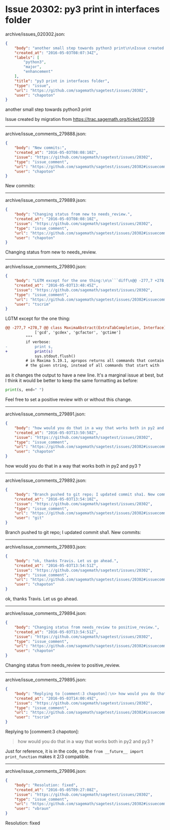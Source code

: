 # Issue 20302: py3 print in interfaces folder

archive/issues_020302.json:
```json
{
    "body": "another small step towards python3 print\n\nIssue created by migration from https://trac.sagemath.org/ticket/20539\n\n",
    "created_at": "2016-05-03T08:07:34Z",
    "labels": [
        "python3",
        "major",
        "enhancement"
    ],
    "title": "py3 print in interfaces folder",
    "type": "issue",
    "url": "https://github.com/sagemath/sagetest/issues/20302",
    "user": "chapoton"
}
```
another small step towards python3 print

Issue created by migration from https://trac.sagemath.org/ticket/20539





---

archive/issue_comments_279888.json:
```json
{
    "body": "New commits:",
    "created_at": "2016-05-03T08:08:10Z",
    "issue": "https://github.com/sagemath/sagetest/issues/20302",
    "type": "issue_comment",
    "url": "https://github.com/sagemath/sagetest/issues/20302#issuecomment-279888",
    "user": "chapoton"
}
```

New commits:



---

archive/issue_comments_279889.json:
```json
{
    "body": "Changing status from new to needs_review.",
    "created_at": "2016-05-03T08:08:10Z",
    "issue": "https://github.com/sagemath/sagetest/issues/20302",
    "type": "issue_comment",
    "url": "https://github.com/sagemath/sagetest/issues/20302#issuecomment-279889",
    "user": "chapoton"
}
```

Changing status from new to needs_review.



---

archive/issue_comments_279890.json:
```json
{
    "body": "LGTM except for the one thing:\n\n```diff\n@@ -277,7 +278,7 @@ class MaximaAbstract(ExtraTabCompletion, Interface):\n             ['gcd', 'gcdex', 'gcfactor', 'gctime']\n         \"\"\"\n         if verbose:\n-            print s,\n+            print(s)\n             sys.stdout.flush()\n         # in Maxima 5.19.1, apropos returns all commands that contain\n         # the given string, instead of all commands that start with\n```\n\nas it changes the output to have a new line. It's a marginal issue at best, but I think it would be better to keep the same formatting as before:\n\n```python\nprint(s, end=\" \")\n```\n\nFeel free to set a positive review with or without this change.",
    "created_at": "2016-05-03T13:48:45Z",
    "issue": "https://github.com/sagemath/sagetest/issues/20302",
    "type": "issue_comment",
    "url": "https://github.com/sagemath/sagetest/issues/20302#issuecomment-279890",
    "user": "tscrim"
}
```

LGTM except for the one thing:

```diff
@@ -277,7 +278,7 @@ class MaximaAbstract(ExtraTabCompletion, Interface):
             ['gcd', 'gcdex', 'gcfactor', 'gctime']
         """
         if verbose:
-            print s,
+            print(s)
             sys.stdout.flush()
         # in Maxima 5.19.1, apropos returns all commands that contain
         # the given string, instead of all commands that start with
```

as it changes the output to have a new line. It's a marginal issue at best, but I think it would be better to keep the same formatting as before:

```python
print(s, end=" ")
```

Feel free to set a positive review with or without this change.



---

archive/issue_comments_279891.json:
```json
{
    "body": "how would you do that in a way that works both in py2 and py3 ?",
    "created_at": "2016-05-03T13:50:58Z",
    "issue": "https://github.com/sagemath/sagetest/issues/20302",
    "type": "issue_comment",
    "url": "https://github.com/sagemath/sagetest/issues/20302#issuecomment-279891",
    "user": "chapoton"
}
```

how would you do that in a way that works both in py2 and py3 ?



---

archive/issue_comments_279892.json:
```json
{
    "body": "Branch pushed to git repo; I updated commit sha1. New commits:",
    "created_at": "2016-05-03T13:54:10Z",
    "issue": "https://github.com/sagemath/sagetest/issues/20302",
    "type": "issue_comment",
    "url": "https://github.com/sagemath/sagetest/issues/20302#issuecomment-279892",
    "user": "git"
}
```

Branch pushed to git repo; I updated commit sha1. New commits:



---

archive/issue_comments_279893.json:
```json
{
    "body": "ok, thanks Travis. Let us go ahead.",
    "created_at": "2016-05-03T13:54:51Z",
    "issue": "https://github.com/sagemath/sagetest/issues/20302",
    "type": "issue_comment",
    "url": "https://github.com/sagemath/sagetest/issues/20302#issuecomment-279893",
    "user": "chapoton"
}
```

ok, thanks Travis. Let us go ahead.



---

archive/issue_comments_279894.json:
```json
{
    "body": "Changing status from needs_review to positive_review.",
    "created_at": "2016-05-03T13:54:51Z",
    "issue": "https://github.com/sagemath/sagetest/issues/20302",
    "type": "issue_comment",
    "url": "https://github.com/sagemath/sagetest/issues/20302#issuecomment-279894",
    "user": "chapoton"
}
```

Changing status from needs_review to positive_review.



---

archive/issue_comments_279895.json:
```json
{
    "body": "Replying to [comment:3 chapoton]:\n> how would you do that in a way that works both in py2 and py3 ?\n\nJust for reference, it is in the code, so the `from __future__ import print_function` makes it 2/3 compatible.",
    "created_at": "2016-05-03T14:00:49Z",
    "issue": "https://github.com/sagemath/sagetest/issues/20302",
    "type": "issue_comment",
    "url": "https://github.com/sagemath/sagetest/issues/20302#issuecomment-279895",
    "user": "tscrim"
}
```

Replying to [comment:3 chapoton]:
> how would you do that in a way that works both in py2 and py3 ?

Just for reference, it is in the code, so the `from __future__ import print_function` makes it 2/3 compatible.



---

archive/issue_comments_279896.json:
```json
{
    "body": "Resolution: fixed",
    "created_at": "2016-05-05T09:27:08Z",
    "issue": "https://github.com/sagemath/sagetest/issues/20302",
    "type": "issue_comment",
    "url": "https://github.com/sagemath/sagetest/issues/20302#issuecomment-279896",
    "user": "vbraun"
}
```

Resolution: fixed
